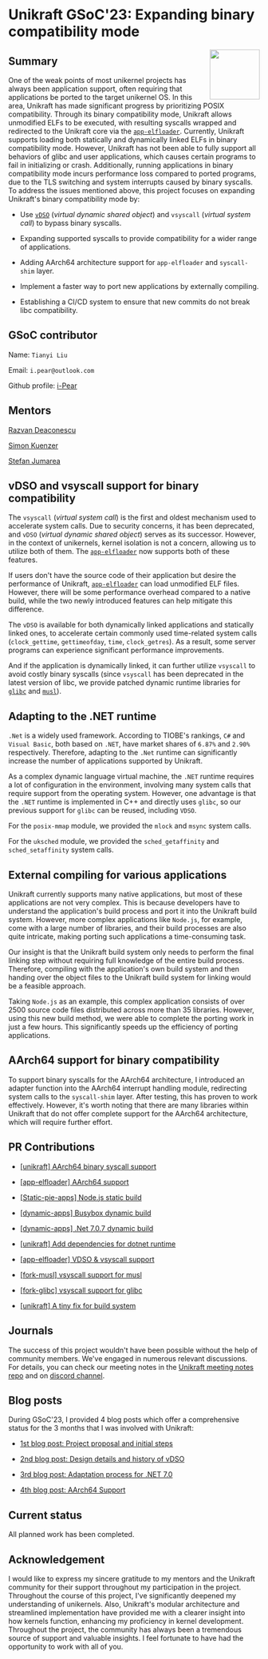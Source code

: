 # Unikraft GSoC'23: Expanding binary compatibility mode

<img width="100px" src="https://summerofcode.withgoogle.com/assets/media/gsoc-2023-badge.svg" align="right" />

## Summary

One of the weak points of most unikernel projects has always been application support, often requiring that applications be ported to the target unikernel OS.
In this area, Unikraft has made significant progress by prioritizing POSIX compatibility.
Through its binary compatibility mode, Unikraft allows unmodified ELFs to be executed, with resulting syscalls wrapped and redirected to the Unikraft core via the [`app-elfloader`](https://github.com/unikraft/app-elfloader).
Currently, Unikraft supports loading both statically and dynamically linked ELFs in binary compatibility mode.
However, Unikraft has not been able to fully support all behaviors of glibc and user applications, which causes certain programs to fail in initializing or crash.
Additionally, running applications in binary compatibility mode incurs performance loss compared to ported programs, due to the TLS switching and system interrupts caused by binary syscalls.
To address the issues mentioned above, this project focuses on expanding Unikraft's binary compatibility mode by: 

* Use [`vDSO`](https://man7.org/linux/man-pages/man7/vdso.7.html) (_virtual dynamic shared object_) and `vsyscall` (_virtual system call_) to bypass binary syscalls.

* Expanding supported syscalls to provide compatibility for a wider range of applications.

* Adding AArch64 architecture support for `app-elfloader` and `syscall-shim` layer.

* Implement a faster way to port new applications by externally compiling.

* Establishing a CI/CD system to ensure that new commits do not break libc compatibility.

## GSoC contributor

Name: `Tianyi Liu`

Email: `i.pear@outlook.com`

Github profile: [i-Pear](https://github.com/i-Pear/)

## Mentors

[Razvan Deaconescu](https://github.com/razvand)

[Simon Kuenzer](https://github.com/skuenzer)

[Stefan Jumarea](https://github.com/StefanJum)

## vDSO and vsyscall support for binary compatibility

The `vsyscall` (_virtual system call_) is the first and oldest mechanism used to accelerate system calls.
Due to security concerns, it has been deprecated, and `vDSO` (_virtual dynamic shared object_) serves as its successor.
However, in the context of unikernels, kernel isolation is not a concern, allowing us to utilize both of them.
The [`app-elfloader`](https://github.com/unikraft/app-elfloader) now supports both of these features.

If users don't have the source code of their application but desire the performance of Unikraft, [`app-elfloader`](https://github.com/unikraft/app-elfloader) can load unmodified ELF files.
However, there will be some performance overhead compared to a native build, while the two newly introduced features can help mitigate this difference.

The `vDSO` is available for both dynamically linked applications and statically linked ones, to accelerate certain commonly used time-related system calls (`clock_gettime`, `gettimeofday`, `time`, `clock_getres`).
As a result, some server programs can experience significant performance improvements.

And if the application is dynamically linked, it can further utilize `vsyscall` to avoid costly binary syscalls (since `vsyscall` has been deprecated in the latest version of libc, we provide patched dynamic runtime libraries for [`glibc`](https://github.com/unikraft/fork-glibc) and [`musl`](https://github.com/unikraft/fork-musl)).

## Adapting to the .NET runtime

`.Net` is a widely used framework.
According to TIOBE's rankings, `C#` and `Visual Basic`, both based on `.NET`, have market shares of `6.87%` and `2.90%` respectively.
Therefore, adapting to the `.Net` runtime can significantly increase the number of applications supported by Unikraft.

As a complex dynamic language virtual machine, the `.NET` runtime requires a lot of configuration in the environment, involving many system calls that require support from the operating system.
However, one advantage is that the `.NET` runtime is implemented in C++ and directly uses `glibc`, so our previous support for `glibc` can be reused, including `VDSO`.

For the `posix-mmap` module, we provided the `mlock` and `msync` system calls.

For the `uksched` module, we provided the `sched_getaffinity` and `sched_setaffinity` system calls.

## External compiling for various applications

Unikraft currently supports many native applications, but most of these applications are not very complex.
This is because developers have to understand the application's build process and port it into the Unikraft build system.
However, more complex applications like `Node.js`, for example, come with a large number of libraries, and their build processes are also quite intricate, making porting such applications a time-consuming task.

Our insight is that the Unikraft build system only needs to perform the final linking step without requiring full knowledge of the entire build process.
Therefore, compiling with the application's own build system and then handing over the object files to the Unikraft build system for linking would be a feasible approach.

Taking `Node.js` as an example, this complex application consists of over 2500 source code files distributed across more than 35 libraries.
However, using this new build method, we were able to complete the porting work in just a few hours.
This significantly speeds up the efficiency of porting applications.

## AArch64 support for binary compatibility

To support binary syscalls for the AArch64 architecture, I introduced an adapter function into the AArch64 interrupt handling module, redirecting system calls to the `syscall-shim` layer.
After testing, this has proven to work effectively.
However, it's worth noting that there are many libraries within Unikraft that do not offer complete support for the AArch64 architecture, which will require further effort.

## PR Contributions

* [[unikraft] AArch64 binary syscall support](https://github.com/unikraft/unikraft/pull/1009)

* [[app-elfloader] AArch64 support](https://github.com/unikraft/app-elfloader/pull/24)

* [[Static-pie-apps] Node.js static build](https://github.com/unikraft/static-pie-apps/pull/85)

* [[dynamic-apps] Busybox dynamic build](https://github.com/unikraft/dynamic-apps/pull/17)

* [[dynamic-apps] .Net 7.0.7 dynamic build](https://github.com/unikraft/dynamic-apps/pull/60)

* [[unikraft] Add dependencies for dotnet runtime](https://github.com/unikraft/unikraft/pull/1004)

* [[app-elfloader] VDSO & vsyscall support](https://github.com/unikraft/app-elfloader/pull/23)

* [[fork-musl] vsyscall support for musl](https://github.com/unikraft/fork-musl/pull/1)

* [[fork-glibc] vsyscall support for glibc](https://github.com/unikraft/fork-glibc/pull/1)

* [[unikraft] A tiny fix for build system](https://github.com/unikraft/unikraft/pull/817)

## Journals

The success of this project wouldn't have been possible without the help of community members.
We've engaged in numerous relevant discussions.
For details, you can check our meeting notes in the [Unikraft meeting notes repo](https://github.com/unikraft/meeting-notes/tree/staging/discussions/app-compat) and on [discord channel](https://discord.com/channels/762976922531528725/1118149304717160508).

## Blog posts

During GSoC'23, I provided 4 blog posts which offer a comprehensive status for the 3 months that I was involved with Unikraft:

* [1st blog post: Project proposal and initial steps](https://unikraft.org/blog/2023-06-23-unikraft-gsoc-app-compat-1/)

* [2nd blog post: Design details and history of vDSO](https://github.com/unikraft/docs/pull/292/files)

* [3rd blog post: Adaptation process for .NET 7.0](https://github.com/unikraft/docs/pull/300/files)

* [4th blog post: AArch64 Support](https://github.com/unikraft/docs/pull/306/files)

## Current status

All planned work has been completed.

## Acknowledgement

I would like to express my sincere gratitude to my mentors and the Unikraft community for their support throughout my participation in the project.
Throughout the course of this project, I've significantly deepened my understanding of unikernels.
Also, Unikraft's modular architecture and streamlined implementation have provided me with a clearer insight into how kernels function, enhancing my proficiency in kernel development.
Throughout the project, the community has always been a tremendous source of support and valuable insights.
I feel fortunate to have had the opportunity to work with all of you.
